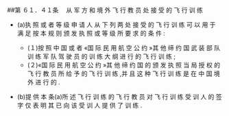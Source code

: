 ##第 ６１．４１条 　从 军 方 和 境 外 飞 行 教 员 处 接 受 的 飞 行 训 练

- (a)执 照 或 者 等 级 申 请 人 从 下 列 两 处 接 受 的 飞 行 训 练 可 以 用 于 满 足 按 本 规 则 颁 发 执 照 或 等 级 所 要 求 的 条 件 :
  + (１)按 照 中 国 或 者 «国 际 民 用 航 空 公 约 »其 他 缔 约 国 武 装 部 队训 练 军 队 驾 驶 员 的 训 练 大 纲 进 行 的 飞 行 训 练 ;
  + (２)«国 际 民 用 航 空 公 约 »其 他 缔 约 国 的 颁 发 执 照 当 局 授 权 的 飞 行 教 员 所 给 予 的 飞 行 训 练 ,并 且 这 种 飞 行 训 练 是 在 中 国 境 外 进 行 的 .

- (b)提 供 本 条(a)所 述 飞 行 训 练 的 飞 行 教 员 对 飞 行 训 练 受 训 人 的 签 字 仅 表 明 其 已 向 该 受 训 人 提 供 了 训 练 .
